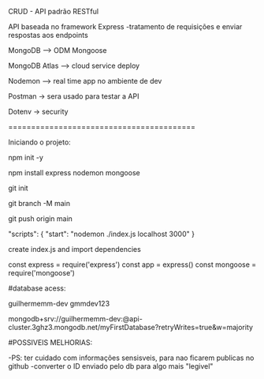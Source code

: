 CRUD - API padrão RESTful


API baseada no framework Express
-tratamento de requisições e enviar respostas aos endpoints


MongoDB --> ODM Mongoose

MongoDB Atlas --> cloud service deploy

Nodemon --> real time app no ambiente de dev

Postman -> sera usado para testar a API

Dotenv -> security

=========================================

Iniciando o projeto:

npm init -y

npm install express nodemon mongoose

git init

git branch -M main

git push origin main

  "scripts": {
    "start": "nodemon ./index.js localhost 3000"
  }

create index.js and import dependencies

  const express = require('express')
  const app = express()
  const mongoose = require('mongoose')



#database acess:

guilhermemm-dev
gmmdev123

mongodb+srv://guilhermemm-dev:<password>@api-cluster.3ghz3.mongodb.net/myFirstDatabase?retryWrites=true&w=majority










#POSSIVEIS MELHORIAS:

-PS: ter cuidado com informações sensisveis, para nao ficarem publicas no github
-converter o ID enviado pelo db para algo mais "legivel" 

